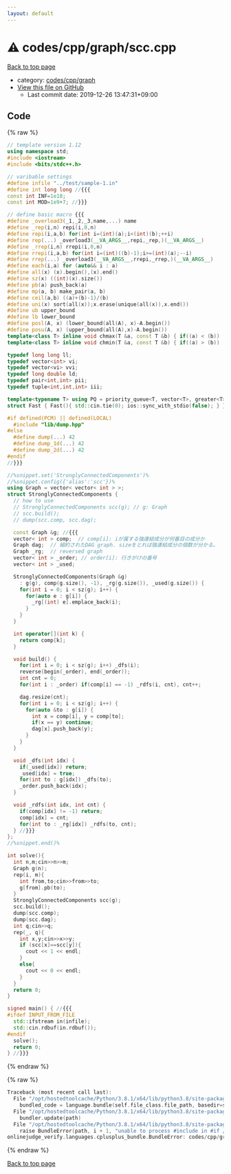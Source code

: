 ```yaml
---
layout: default
---
```


<!-- mathjax config similar to math.stackexchange -->
<script type="text/javascript" async
  src="https://cdnjs.cloudflare.com/ajax/libs/mathjax/2.7.5/MathJax.js?config=TeX-MML-AM_CHTML">
</script>
<script type="text/x-mathjax-config">
  MathJax.Hub.Config({
    TeX: { equationNumbers: { autoNumber: "AMS" }},
    tex2jax: {
      inlineMath: [ ['$','$'] ],
      processEscapes: true
    },
    "HTML-CSS": { matchFontHeight: false },
    displayAlign: "left",
    displayIndent: "2em"
  });
</script>

<script type="text/javascript" src="https://cdnjs.cloudflare.com/ajax/libs/jquery/3.4.1/jquery.min.js"></script>
<script src="https://cdn.jsdelivr.net/npm/jquery-balloon-js@1.1.2/jquery.balloon.min.js" integrity="sha256-ZEYs9VrgAeNuPvs15E39OsyOJaIkXEEt10fzxJ20+2I=" crossorigin="anonymous"></script>
<script type="text/javascript" src="../../../../assets/js/copy-button.js"></script>
<link rel="stylesheet" href="../../../../assets/css/copy-button.css" />


# :warning: codes/cpp/graph/scc.cpp

<a href="../../../../index.html">Back to top page</a>

* category: <a href="../../../../index.html#3ec2d728d77befc78f832b5911706770">codes/cpp/graph</a>
* <a href="{{ site.github.repository_url }}/blob/master/codes/cpp/graph/scc.cpp">View this file on GitHub</a>
    - Last commit date: 2019-12-26 13:47:31+09:00




## Code

<a id="unbundled"></a>
{% raw %}
```cpp
// template version 1.12
using namespace std;
#include <iostream>
#include <bits/stdc++.h>

// varibable settings
#define infile "../test/sample-1.in"
#define int long long //{{{
const int INF=1e18;
const int MOD=1e9+7; //}}}

// define basic macro {{{
#define _overload3(_1,_2,_3,name,...) name
#define _rep(i,n) repi(i,0,n)
#define repi(i,a,b) for(int i=(int)(a);i<(int)(b);++i)
#define rep(...) _overload3(__VA_ARGS__,repi,_rep,)(__VA_ARGS__)
#define _rrep(i,n) rrepi(i,0,n)
#define rrepi(i,a,b) for(int i=(int)((b)-1);i>=(int)(a);--i)
#define rrep(...) _overload3(__VA_ARGS__,rrepi,_rrep,)(__VA_ARGS__)
#define each(i,a) for (auto&& i : a)
#define all(x) (x).begin(),(x).end()
#define sz(x) ((int)(x).size())
#define pb(a) push_back(a)
#define mp(a, b) make_pair(a, b)
#define ceil(a,b) ((a)+(b)-1)/(b)
#define uni(x) sort(all(x));x.erase(unique(all(x)),x.end())
#define ub upper_bound
#define lb lower_bound
#define posl(A, x) (lower_bound(all(A), x)-A.begin())
#define posu(A, x) (upper_bound(all(A),x)-A.begin())
template<class T> inline void chmax(T &a, const T &b) { if((a) < (b)) (a) = (b); }
template<class T> inline void chmin(T &a, const T &b) { if((a) > (b)) (a) = (b); }

typedef long long ll;
typedef vector<int> vi;
typedef vector<vi> vvi;
typedef long double ld;
typedef pair<int,int> pii;
typedef tuple<int,int,int> iii;

template<typename T> using PQ = priority_queue<T, vector<T>, greater<T>>;
struct Fast { Fast(){ std::cin.tie(0); ios::sync_with_stdio(false); } } fast;

#if defined(PCM) || defined(LOCAL)
  #include "lib/dump.hpp"
#else
  #define dump(...) 42
  #define dump_1d(...) 42
  #define dump_2d(...) 42
#endif
//}}}

//%snippet.set('StronglyConnectedComponents')%
//%snippet.config({'alias':'scc'})%
using Graph = vector< vector< int > >;
struct StronglyConnectedComponents {
  // how to use
  // StronglyConnectedComponents scc(g); // g: Graph
  // scc.build();
  // dump(scc.comp, scc.dag);

  const Graph &g; //{{{
  vector< int > comp;  // comp[i]: iが属する強連結成分が何番目の成分か
  Graph dag;  // 縮約されたDAG graph. sizeをとれば強連結成分の個数が分かる。
  Graph _rg;  // reversed graph
  vector< int > _order; // order[i]: 行きがけの番号
  vector< int > _used;

  StronglyConnectedComponents(Graph &g)
    : g(g), comp(g.size(), -1), _rg(g.size()), _used(g.size()) {
    for(int i = 0; i < sz(g); i++) {
      for(auto e : g[i]) {
        _rg[(int) e].emplace_back(i);
      }
    }
  }

  int operator[](int k) {
    return comp[k];
  }

  void build() {
    for(int i = 0; i < sz(g); i++) _dfs(i);
    reverse(begin(_order), end(_order));
    int cnt = 0;
    for(int i : _order) if(comp[i] == -1) _rdfs(i, cnt), cnt++;

    dag.resize(cnt);
    for(int i = 0; i < sz(g); i++) {
      for(auto &to : g[i]) {
        int x = comp[i], y = comp[to];
        if(x == y) continue;
        dag[x].push_back(y);
      }
    }
  }

  void _dfs(int idx) {
    if(_used[idx]) return;
    _used[idx] = true;
    for(int to : g[idx]) _dfs(to);
    _order.push_back(idx);
  }

  void _rdfs(int idx, int cnt) {
    if(comp[idx] != -1) return;
    comp[idx] = cnt;
    for(int to : _rg[idx]) _rdfs(to, cnt);
  } //}}}
};
//%snippet.end()%

int solve(){
  int n,m;cin>>n>>m;
  Graph g(n);
  rep(i, m){
    int from,to;cin>>from>>to;
    g[from].pb(to);
  }
  StronglyConnectedComponents scc(g);
  scc.build();
  dump(scc.comp);
  dump(scc.dag);
  int q;cin>>q;
  rep(_, q){
    int x,y;cin>>x>>y;
    if (scc[x]==scc[y]){
      cout << 1 << endl;
    }
    else{
      cout << 0 << endl;
    }
  }
  return 0;
}

signed main() { //{{{
#ifdef INPUT_FROM_FILE
  std::ifstream in(infile);
  std::cin.rdbuf(in.rdbuf());
#endif
  solve();
  return 0;
} //}}}

```
{% endraw %}

<a id="bundled"></a>
{% raw %}
```cpp
Traceback (most recent call last):
  File "/opt/hostedtoolcache/Python/3.8.1/x64/lib/python3.8/site-packages/onlinejudge_verify/docs.py", line 343, in write_contents
    bundled_code = language.bundle(self.file_class.file_path, basedir=self.cpp_source_path)
  File "/opt/hostedtoolcache/Python/3.8.1/x64/lib/python3.8/site-packages/onlinejudge_verify/languages/cplusplus.py", line 63, in bundle
    bundler.update(path)
  File "/opt/hostedtoolcache/Python/3.8.1/x64/lib/python3.8/site-packages/onlinejudge_verify/languages/cplusplus_bundle.py", line 181, in update
    raise BundleError(path, i + 1, "unable to process #include in #if / #ifdef / #ifndef other than include guards")
onlinejudge_verify.languages.cplusplus_bundle.BundleError: codes/cpp/graph/scc.cpp: line 45: unable to process #include in #if / #ifdef / #ifndef other than include guards

```
{% endraw %}

<a href="../../../../index.html">Back to top page</a>

